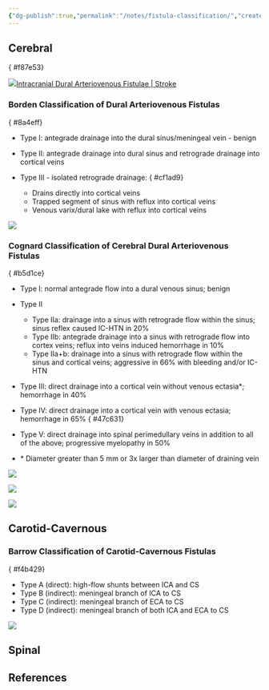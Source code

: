 ```yaml
---
{"dg-publish":true,"permalink":"/notes/fistula-classification/","created":"2023-05-11T20:45:00.074-05:00","updated":"2023-05-11T22:04:19.708-05:00"}
---
```



## Cerebral
{ #f87e53}


![](https://i.imgur.com/X87CxX7.png)[Intracranial Dural Arteriovenous Fistulae | Stroke](https://www.ahajournals.org/doi/10.1161/STROKEAHA.116.012784)

### Borden Classification of Dural Arteriovenous Fistulas
{ #8a4eff}


- Type I: antegrade drainage into the dural sinus/meningeal vein - benign
- Type II: antegrade drainage into dural sinus and retrograde drainage into cortical veins
- Type III - isolated retrograde drainage:
{ #cf1ad9}

	- Drains directly into cortical veins
	- Trapped segment of sinus with reflux into cortical veins
	- Venous varix/dural lake with reflux into cortical veins

![](https://i.imgur.com/8wV2fSr.jpg)

### Cognard Classification of Cerebral Dural Arteriovenous Fistulas
{ #b5d1ce}


- Type I: normal antegrade flow into a dural venous sinus; benign
- Type II
	- Type IIa: drainage into a sinus with retrograde flow within the sinus; sinus reflex caused IC-HTN in 20%
	- Type IIb: antegrade drainage into a sinus with retrograde flow into cortex veins; reflux into veins induced hemorrhage in 10%
	- Type IIa+b: drainage into a sinus with retrograde flow within the sinus and cortical veins; aggressive in 66% with bleeding and/or IC-HTN
- Type III: direct drainage into a cortical vein without venous ectasia*; hemorrhage in 40%
- Type IV: direct drainage into a cortical vein with venous ectasia; hemorrhage in 65%
{ #47c631}

- Type V: direct drainage into spinal perimedullary veins in addition to all of the above; progressive myelopathy in 50%
- \* Diameter greater than 5 mm or 3x larger than diameter of draining vein

![](https://i.imgur.com/jtfvoAE.jpg)

![](https://i.imgur.com/CyorQKs.jpg)

![](https://i.imgur.com/xHZcURA.jpg)

## Carotid-Cavernous 
### Barrow Classification of Carotid-Cavernous Fistulas
{ #f4b429}


- Type A (direct): high-flow shunts between ICA and CS
- Type B (indirect): meningeal branch of ICA to CS
- Type C (indirect): meningeal branch of ECA to CS
- Type D (indirect): meningeal branch of both ICA and ECA to CS

![](https://i.imgur.com/Is9qrw8.jpg)

## Spinal

## References
